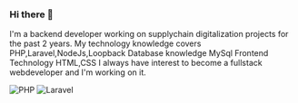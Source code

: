 ### Hi there 👋

 I'm a backend developer working on supplychain digitalization projects for the past 2 years.
 My technology knowledge covers PHP,Laravel,NodeJs,Loopback
 Database knowledge MySql
 Frontend Technology HTML,CSS
 I always have interest to become a fullstack webdeveloper and I'm working on it.
 
<img alt="PHP" src="https://img.shields.io/badge/php-%23777BB4.svg?style=flat-square&logo=php&logoColor=white"/>
<img alt="Laravel" src="https://img.shields.io/badge/laraevl-%23777BB4.svg?style=flat-square&logo=Laravel&logoColor=black"/>
<!--
**RuchitaGanni/RuchitaGanni** is a ✨ _special_ ✨ repository because its `README.md` (this file) appears on your GitHub profile.

Here are some ideas to get you started:

- 🔭 I’m currently working on ...
- 🌱 I’m currently learning ...
- 👯 I’m looking to collaborate on ...
- 🤔 I’m looking for help with ...
- 💬 Ask me about ...
- 📫 How to reach me: ...
- 😄 Pronouns: ...
- ⚡ Fun fact: ...
-->
